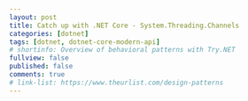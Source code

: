 ```yaml
---
layout: post
title: Catch up with .NET Core - System.Threading.Channels
categories: [dotnet]
tags: [dotnet, dotnet-core-modern-api]
# shortinfo: Overview of behavioral patterns with Try.NET
fullview: false
published: false
comments: true
# link-list: https://www.theurlist.com/design-patterns
---
```

